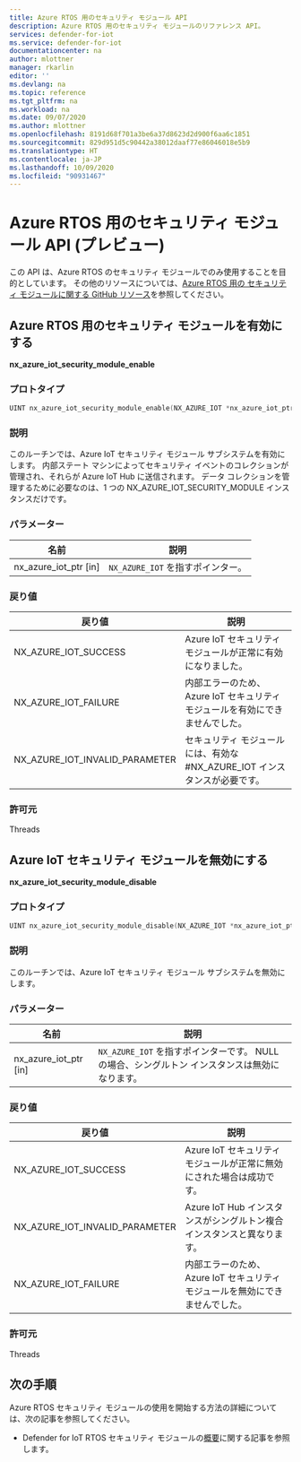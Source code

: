 ```yaml
---
title: Azure RTOS 用のセキュリティ モジュール API
description: Azure RTOS 用のセキュリティ モジュールのリファレンス API。
services: defender-for-iot
ms.service: defender-for-iot
documentationcenter: na
author: mlottner
manager: rkarlin
editor: ''
ms.devlang: na
ms.topic: reference
ms.tgt_pltfrm: na
ms.workload: na
ms.date: 09/07/2020
ms.author: mlottner
ms.openlocfilehash: 8191d68f701a3be6a37d8623d2d900f6aa6c1851
ms.sourcegitcommit: 829d951d5c90442a38012daaf77e86046018e5b9
ms.translationtype: HT
ms.contentlocale: ja-JP
ms.lasthandoff: 10/09/2020
ms.locfileid: "90931467"
---
```

# <a name="security-module-for-azure-rtos-api-preview"></a>Azure RTOS 用のセキュリティ モジュール API (プレビュー)

この API は、Azure RTOS のセキュリティ モジュールでのみ使用することを目的としています。 その他のリソースについては、[Azure RTOS 用の セキュリティ モジュールに関する GitHub リソース](https://github.com/azure-rtos/azure-iot-preview/releases)を参照してください。 

## <a name="enable-security-module-for-azure-rtos"></a>Azure RTOS 用のセキュリティ モジュールを有効にする

**nx_azure_iot_security_module_enable**

### <a name="prototype"></a>プロトタイプ

```c
UINT nx_azure_iot_security_module_enable(NX_AZURE_IOT *nx_azure_iot_ptr);
```

### <a name="description"></a>説明

このルーチンでは、Azure IoT セキュリティ モジュール サブシステムを有効にします。 内部ステート マシンによってセキュリティ イベントのコレクションが管理され、それらが Azure IoT Hub に送信されます。 データ コレクションを管理するために必要なのは、1 つの NX_AZURE_IOT_SECURITY_MODULE インスタンスだけです。

### <a name="parameters"></a>パラメーター

| 名前 | 説明 |
|---------|---------|
| nx_azure_iot_ptr  [in]    | `NX_AZURE_IOT` を指すポインター。  |

### <a name="return-values"></a>戻り値

|戻り値  |説明 |
|---------|---------|
|NX_AZURE_IOT_SUCCESS|   Azure IoT セキュリティ モジュールが正常に有効になりました。     |
|NX_AZURE_IOT_FAILURE   |  内部エラーのため、Azure IoT セキュリティ モジュールを有効にできませんでした。    |
|NX_AZURE_IOT_INVALID_PARAMETER   |  セキュリティ モジュールには、有効な #NX_AZURE_IOT インスタンスが必要です。      |

### <a name="allowed-from"></a>許可元

Threads

## <a name="disable-azure-iot-security-module"></a>Azure IoT セキュリティ モジュールを無効にする

**nx_azure_iot_security_module_disable**


### <a name="prototype"></a>プロトタイプ

```c
UINT nx_azure_iot_security_module_disable(NX_AZURE_IOT *nx_azure_iot_ptr);
```

### <a name="description"></a>説明

このルーチンでは、Azure IoT セキュリティ モジュール サブシステムを無効にします。

### <a name="parameters"></a>パラメーター

| 名前 | 説明 |
|---------|---------|
| nx_azure_iot_ptr  [in]    | `NX_AZURE_IOT` を指すポインターです。 NULL の場合、シングルトン インスタンスは無効になります。 |

### <a name="return-values"></a>戻り値

|戻り値  |説明 |
|---------|---------|
|NX_AZURE_IOT_SUCCESS     |   Azure IoT セキュリティ モジュールが正常に無効にされた場合は成功です。      |
|NX_AZURE_IOT_INVALID_PARAMETER   |  Azure IoT Hub インスタンスがシングルトン複合インスタンスと異なります。       |
|NX_AZURE_IOT_FAILURE    |  内部エラーのため、Azure IoT セキュリティ モジュールを無効にできませんでした。       |

### <a name="allowed-from"></a>許可元

Threads


## <a name="next-steps"></a>次の手順

Azure RTOS セキュリティ モジュールの使用を開始する方法の詳細については、次の記事を参照してください。

- Defender for IoT RTOS セキュリティ モジュールの[概要](iot-security-azure-rtos.md)に関する記事を参照します。